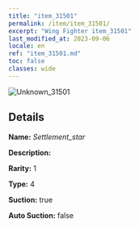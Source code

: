 ```yaml
---
title: "item_31501"
permalink: /item/item_31501/
excerpt: "Wing Fighter item_31501"
last_modified_at: 2023-09-06
locale: en
ref: "item_31501.md"
toc: false
classes: wide
---
```



 ![Unknown_31501](/images/item/Settlement_star_p.png)



## Details

 **Name:** *Settlement_star* 

 **Description:** 

 **Rarity:** 1 

 **Type:** 4 

 **Suction:** true 

 **Auto Suction:** false 


